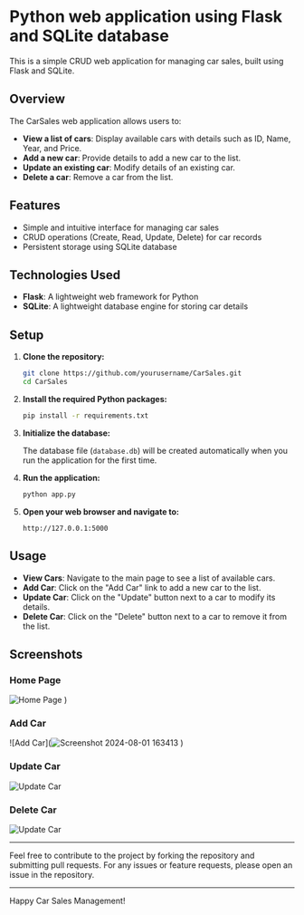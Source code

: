 # Python web application using Flask and SQLite database

This is a simple CRUD web application for managing car sales, built using Flask and SQLite.

## Overview

The CarSales web application allows users to:

- **View a list of cars**: Display available cars with details such as ID, Name, Year, and Price.
- **Add a new car**: Provide details to add a new car to the list.
- **Update an existing car**: Modify details of an existing car.
- **Delete a car**: Remove a car from the list.

## Features

- Simple and intuitive interface for managing car sales
- CRUD operations (Create, Read, Update, Delete) for car records
- Persistent storage using SQLite database

## Technologies Used

- **Flask**: A lightweight web framework for Python
- **SQLite**: A lightweight database engine for storing car details


## Setup

1. **Clone the repository:**

    ```bash
    git clone https://github.com/yourusername/CarSales.git
    cd CarSales
    ```

2. **Install the required Python packages:**

    ```bash
    pip install -r requirements.txt
    ```

3. **Initialize the database:**

    The database file (`database.db`) will be created automatically when you run the application for the first time.

4. **Run the application:**

    ```bash
    python app.py
    ```

5. **Open your web browser and navigate to:**

    ```
    http://127.0.0.1:5000
    ```

## Usage

- **View Cars**: Navigate to the main page to see a list of available cars.
- **Add Car**: Click on the "Add Car" link to add a new car to the list.
- **Update Car**: Click on the "Update" button next to a car to modify its details.
- **Delete Car**: Click on the "Delete" button next to a car to remove it from the list.

## Screenshots

### Home Page

![Home Page](https://github.com/user-attachments/assets/3dd9cd44-d9b7-4a5d-8007-e7d821267a99)
)

### Add Car

![Add Car](![Screenshot 2024-08-01 163413](https://github.com/user-attachments/assets/28f0f5b7-e053-41eb-bfe0-d63ee29fbe7b)
)

### Update Car

![Update Car](static/screenshots/update_car.png)

### Delete Car

![Update Car](static/screenshots/update_car.png)

---

Feel free to contribute to the project by forking the repository and submitting pull requests. For any issues or feature requests, please open an issue in the repository.

---

Happy Car Sales Management!


